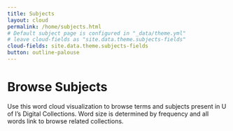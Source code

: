 ```yaml
---
title: Subjects
layout: cloud
permalink: /home/subjects.html
# Default subject page is configured in "_data/theme.yml"
# leave cloud-fields as "site.data.theme.subjects-fields"
cloud-fields: site.data.theme.subjects-fields
button: outline-palouse
---
```


# Browse Subjects

Use this word cloud visualization to browse terms and subjects present in U of I’s Digital Collections. 
Word size is determined by frequency and all words link to browse related collections.
